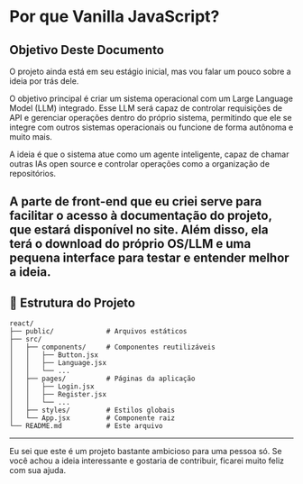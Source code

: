 # Por que Vanilla JavaScript?

## Objetivo Deste Documento
O projeto ainda está em seu estágio inicial, mas vou falar um pouco sobre a ideia por trás dele.

O objetivo principal é criar um sistema operacional com um Large Language Model (LLM) integrado. Esse LLM será capaz de controlar requisições de API e gerenciar operações dentro do próprio sistema, permitindo que ele se integre com outros sistemas operacionais ou funcione de forma autônoma e muito mais.

A ideia é que o sistema atue como um agente inteligente, capaz de chamar outras IAs open source e controlar operações como a organização de repositórios.

A parte de front-end que eu criei serve para facilitar o acesso à documentação do projeto, que estará disponível no site. Além disso, ela terá o download do próprio OS/LLM e uma pequena interface para testar e entender melhor a ideia.
---
## 📂 Estrutura do Projeto

```
react/
├── public/             # Arquivos estáticos
├── src/
│   ├── components/     # Componentes reutilizáveis
│   │   ├── Button.jsx
│   │   ├── Language.jsx
│   │   └── ...
│   ├── pages/          # Páginas da aplicação
│   │   ├── Login.jsx
│   │   ├── Register.jsx
│   │   └── ...
│   ├── styles/         # Estilos globais
│   └── App.jsx         # Componente raiz
└── README.md           # Este arquivo
```
---
Eu sei que este é um projeto bastante ambicioso para uma pessoa só. Se você achou a ideia interessante e gostaria de contribuir, ficarei muito feliz com sua ajuda.
